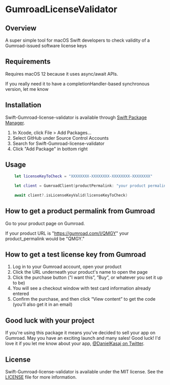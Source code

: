 # GumroadLicenseValidator

## Overview
A super simple tool for macOS Swift developers to check validity of a Gumroad-issued software license keys

## Requirements
Requires macOS 12 because it uses async/await APIs. 

If you really need it to have a completionHandler-based synchronous version, let me know

## Installation
Swift-Gumroad-license-validator is available through [Swift Package Manager](https://swift.org/package-manager/).
1. In Xcode, click File > Add Packages...
2. Select GitHub under Source Control Accounts
3. Search for Swift-Gumroad-license-validator
4. Click "Add Package" in bottom right

## Usage
```swift
    let licenseKeyToCheck = "XXXXXXXX-XXXXXXXX-XXXXXXXX-XXXXXXXX"
    
    let client = GumroadClient(productPermalink: "your product permalink")
    
    await client?.isLicenseKeyValid(licenseKeyToCheck)
```
## How to get a product permalink from Gumroad
Go to your product page on Gumroad. 

If your product URL is "https://gumroad.com/l/QMGY" your product_permalink would be "QMGY."

## How to get a test license key from Gumroad
1.  Log in to your Gumroad account, open your product
2.  Click the URL underneath your product's name to open the page
3.  Click the purchase button ("I want this”, ”Buy”, or whatever you set it up to be)
4.  You will see a checkout window with test card information already entered
5.  Confirm the purchase, and then click “View content” to get the code (you'll also get it in an email)

## Good luck with your project
If you're using this package it means you've decided to sell your app on Gumroad. May you have an exciting launch and many sales! Good luck! I'd love it if you let me know about your app, [@DanielKasaj on Twitter](https://twitter.com/DanielKasaj).

## License
Swift-Gumroad-license-validator is available under the MIT license. See the [LICENSE](LICENSE) file for more information.

